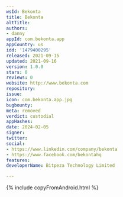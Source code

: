 ```yaml
---
wsId: Bekonta
title: Bekonta
altTitle: 
authors:
- danny
appId: com.bekonta.app
appCountry: us
idd: '1479400295'
released: 2021-09-15
updated: 2021-09-16
version: 1.0.0
stars: 0
reviews: 0
website: http://www.bekonta.com
repository: 
issue: 
icon: com.bekonta.app.jpg
bugbounty: 
meta: removed
verdict: custodial
appHashes: 
date: 2024-02-05
signer: 
twitter: 
social:
- https://www.linkedin.com/company/bekonta
- https://www.facebook.com/bekontahq
features: 
developerName: Bitpeza Technology Limited

---
```


{% include copyFromAndroid.html %}
